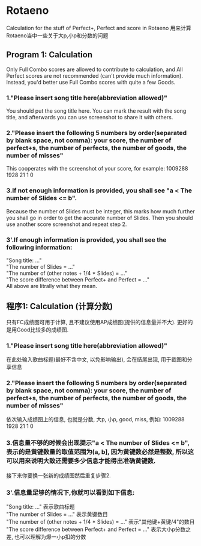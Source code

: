 # Rotaeno
Calculation for the stuff of Perfect+, Perfect and score in Rotaeno
用来计算Rotaeno当中一些关于大p,小p和分数的问题

## Program 1: Calculation
Only Full Combo scores are allowed to contribute to calculation, and All Perfect scores are not recommended (can't provide much information).
Instead, you'd better use Full Combo scores with quite a few Goods.
### 1."Please insert song title here(abbreviation allowed)"
You should put the song title here. You can mark the result with the song title, and afterwards you can use screenshot to share it with others.
### 2."Please insert the following 5 numbers by order(separated by blank space, not comma): your score, the number of perfect+s, the number of perfects, the number of goods, the number of misses"
This cooperates with the screenshot of your score, for example: 1009288 1928 21 1 0
### 3.If not enough information is provided, you shall see "a < The number of Slides <= b".
Because the number of Slides must be integer, this marks how much further you shall go in order to get the accurate number of Slides.
Then you should use another score screenshot and repeat step 2.
### 3'.If enough information is provided, you shall see the following information:
"Song title: ..."  
"The number of Slides = ..."  
"The number of (other notes + 1/4 * Slides) = ..."  
"The score difference between Perfect+ and Perfect = ..."  
All above are litrally what they mean.

## 程序1: Calculation (计算分数)
只有FC成绩图可用于计算, 且不建议使用AP成绩图(提供的信息量并不大).
更好的是用Good比较多的成绩图.
### 1."Please insert song title here(abbreviation allowed)" 
在此处输入歌曲标题(最好不含中文, 以免影响输出), 会在结尾出现, 用于截图和分享信息
### 2."Please insert the following 5 numbers by order(separated by blank space, not comma): your score, the number of perfect+s, the number of perfects, the number of goods, the number of misses"
依次输入成绩图上的信息, 也就是分数, 大p, 小p, good, miss, 例如: 1009288 1928 21 1 0
### 3.信息量不够的时候会出现提示"a < The number of Slides <= b", 表示的是黄键数量的取值范围为(a, b], 因为黄键数必然是整数, 所以这可以用来说明大致还需要多少信息才能得出准确黄键数.
接下来你要换一张新的成绩图然后重复步骤2.
### 3'.信息量足够的情况下,你就可以看到如下信息:
"Song title: ..." 表示歌曲标题  
"The number of Slides = ..." 表示黄键数目  
"The number of (other notes + 1/4 * Slides) = ..." 表示"其他键+黄键/4"的数目  
"The score difference between Perfect+ and Perfect = ..." 表示大小p分数之差, 也可以理解为爆一小p扣的分数  
